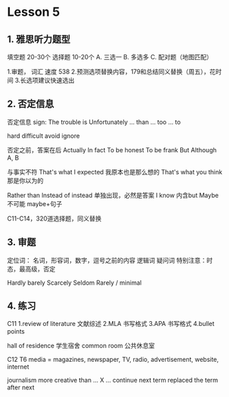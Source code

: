 # Lesson 5


## 1. 雅思听力题型

填空题 20-30个
选择题 10-20个
A. 三选一
B. 多选多
C. 配对题（地图匹配）

1.审题， 词汇 速度   538
2.预测选项替换内容，179和总结同义替换（周五），花时间
3.长选项建议快速选出

## 2. 否定信息

否定信息 sign:
The trouble is
Unfortunately
... than ...
too ... to

hard
difficult
avoid
ignore

否定之前，答案在后
Actually
In fact
To be honest
To be frank
But
Although A, B

与事实不符
That's what I expected 我原本也是那么想的
That's what you think 那是你以为的

Rather than
Instead of     instead 单独出现，必然是答案
I know  内含but
Maybe   不可能  maybe+句子

C11-C14，320道选择题，同义替换

## 3. 审题

定位词：
名词，形容词，数字，逗号之前的内容
逻辑词
疑问词
特别注意：时态，最高级，否定

Hardly
barely
Scarcely
Seldom
Rarely / minimal



## 4. 练习

C11
1.review of literature 文献综述
2.MLA         书写格式
3.APA         书写格式
4.bullet points  

hall of residence 学生宿舍
common room 公共休息室

C12 T6
media = 
magazines, 
newspaper, 
TV, 
radio, 
advertisement, 
website, 
internet

journalism
more creative than ... X ...
continue
next term
replaced
the term after next




